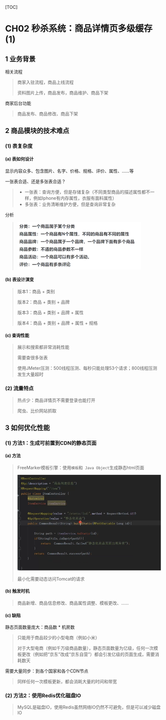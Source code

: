 [TOC]

# CH02 秒杀系统：商品详情页多级缓存 (1)

## 1 业务背景

相关流程

> 商家入驻流程，商品上线流程
>
> 资料图片上传，商品发布，商品维护、商品下架

商家后台功能

> 商品发布、商品修改、商品下架

## 2 商品模块的技术难点

### (1) 表复杂度

#### (a) 表如何设计

显示内容众多、包含图片、名字、价格、规格、评价、属性、……等

一张表合适、还是多张表合适？

> * 一张表：查询方便，但是存储复杂（不同类型商品的描述属性都不一样，例如Iphone有内存属性，衣服有面料属性）
> * 多张表：业务清晰维护方便，但是查询非常复杂

分析

> <div align="left"><img src="https://raw.githubusercontent.com/kenfang119/pics/main/upload/sysdesign_ecom_ch02_data_analysis.png" width="400" /></div>

#### (b) 表设计演变

> 版本1：商品 + 类别
>
> 版本2：商品 + 类别 + 品牌
>
> 版本3：商品 + 类别 + 品牌 + 属性 
>
> 版本4：商品 + 类别 + 品牌 + 属性 + 规格

#### (c) 查询性能

> 展示和搜索都非常消耗性能
>
> 需要查很多张表
>
> 使用JMeter压测：500线程压测、每秒只能处理53个请求；800线程压测发生大量超时

### (2) 流量特点

> 热点少：商品详情页不需要登录也能打开
>
> 爬虫、比价网站抓取

## 3 如何优化性能

### (1) 方法1：生成可前置到CDN的静态页面

#### (a) 方法

> FreeMarker模板引擎：使用`模板`和` Java Object`生成静态html页面
>
> <div align="left"><img src="https://raw.githubusercontent.com/kenfang119/pics/main/upload/sysdesign_ecom_freemaker_controller.png" width="600" /></div>
>
> 最小化需要动态访问Tomcat的请求

#### (b) 触发时机

> 商品新增、商品信息修改、商品属性调整、模板更改、……

#### (c) 缺陷

静态页面数量庞大：商品数 * 机房数

> 只能用于商品较少的小型电商（例如小米）
>
> 对于大型电商（例如千万级商品数量），静态页面数量为亿级，任何一次模板更改（例如把“京东”改成“京东自营”）都会引发亿级的页面生成，需要消耗数天

需要大量同步：到各个国家和各个CDN节点

> 同样任何一次模板更新，都会消耗大量的时间和带宽

### (2) 方法2：使用Redis优化磁盘IO

> MySQL是磁盘IO，使用Redis虽然网络IO仍然不可避免，但是可以减少磁盘IO
